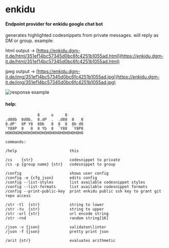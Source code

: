 # enkidu

#### Endpoint provider for enkidu google chat bot

generates highlighted codesnippets from private messages. will reply as DM or group. example:

html output
-> [https://enkidu.dgm-it.de/html/351ef14bc57345d0bc6fc4251b1055ad.html](https://enkidu.dgm-it.de/html/351ef14bc57345d0bc6fc4251b1055ad.html)

jpeg output
-> [https://enkidu.dgm-it.de/img/351ef14bc57345d0bc6fc4251b1055ad.jpg](https://enkidu.dgm-it.de/img/351ef14bc57345d0bc6fc4251b1055ad.jpg)

![response example](http://data.shitkatapult.org/enkidu_themed3.png)

#### help:

```
              8     o     8
.d88b  8d8b.  8.dP  .  .d88  8   8
8.dP'  8P Y8  88b   8  8  8  8b d8
`Y88P  8   8  8 Yb  8  `Y88  `Y8P8
HOHOHOHOHOHOHOHOHOHOHOHOHOHOHOHOHO

commands:

/help                       this

/cs    {str}                codesnippet to private
/cs -p {group name} {str}   codesnippet to group

/config                     shows user config
/config -e {cfg_json}       edits config
/config --list-styles       list available codesnippet styles
/config --list-formats      list available codesnippet formats
/config --print-public-key  print enkidu public ssh key to grant git repo access

/str -tl  {str}             string to lower
/str -tu  {str}             string to upper
/str -url {str}             url encode string
/str -rnd                   random string[16]

/json -v {json}             validaton\linter
/json -f {json}             pretty print json

/arit {str}                 evaluates arithmetic

```

